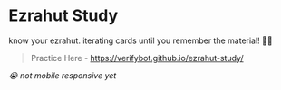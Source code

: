 # Ezrahut Study

know your ezrahut. iterating cards until you remember the material! 💪🏼

> Practice Here - https://verifybot.github.io/ezrahut-study/

_😭 not mobile responsive yet_
